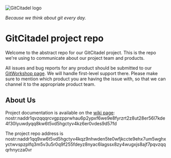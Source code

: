 ![GitCitadel logo](https://i.nostr.build/Z5adM.png "GitCitadel logo")

_Because we think about git every day._

# GitCitadel project repo

Welcome to the abstract repo for our GitCitadel project. This is the repo we're using to communicate about our project team and products.

All issues and bug reports for any product should be submitted to our [GitWorkshop page](https://gitworkshop.dev/r/naddr1qq9xw6t5vd5hgctyv4kqz9nhwden5te0wfjkccte9ehx7um5wghxyctwvspzplfq3m5v3u5r0q9f255fdeyz8nyac6lagssx8zy4wugxjs8ajf7pqvzqqqrhnycza0vr/). We will handle first-level support there. Please make sure to mention which product you are having the issue with, so that we can channel it to the appropriate product team.

## About Us

Project documentation is available on the [wiki page](https://next.nostrudel.ninja/#/wiki/page/naddr1qvzqqqrcvgpzpprwhau6p2ypxf6we9e8fyrzrt2z8ut28er56l7kde4f30lyuwdyqq8kw6t5vd5hgctyv4kz6er0vdes9d57fd): nostr:naddr1qvzqqqrcvgpzpprwhau6p2ypxf6we9e8fyrzrt2z8ut28er56l7kde4f30lyuwdyqq8kw6t5vd5hgctyv4kz6er0vdes9d57fd

The project repo address is nostr:naddr1qq9xw6t5vd5hgctyv4kqz9nhwden5te0wfjkccte9ehx7um5wghxyctwvspzplfq3m5v3u5r0q9f255fdeyz8nyac6lagssx8zy4wugxjs8ajf7pqvzqqqrhnycza0vr
